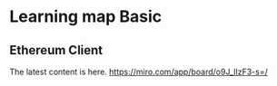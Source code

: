 # Learning map Basic

## Ethereum Client

The latest content is here.
https://miro.com/app/board/o9J_lIzF3-s=/
